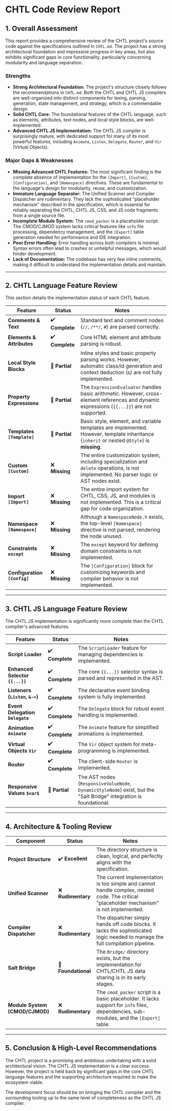 # CHTL Code Review Report

## 1. Overall Assessment

This report provides a comprehensive review of the CHTL project's source code against the specifications outlined in `CHTL.md`. The project has a strong architectural foundation and impressive progress in key areas, but also exhibits significant gaps in core functionality, particularly concerning modularity and language separation.

### Strengths

*   **Strong Architectural Foundation:** The project's structure closely follows the recommendations in `CHTL.md`. Both the CHTL and CHTL JS compilers are well-organized into distinct components for lexing, parsing, generation, state management, and strategy, which is a commendable design.
*   **Solid CHTL Core:** The foundational features of the CHTL language, such as elements, attributes, text nodes, and local style blocks, are well-implemented.
*   **Advanced CHTL JS Implementation:** The CHTL JS compiler is surprisingly mature, with dedicated support for many of its most powerful features, including `Animate`, `Listen`, `Delegate`, `Router`, and `Vir` (Virtual Objects).

### Major Gaps & Weaknesses

*   **Missing Advanced CHTL Features:** The most significant finding is the complete absence of implementation for the `[Import]`, `[Custom]`, `[Configuration]`, and `[Namespace]` directives. These are fundamental to the language's design for modularity, reuse, and customization.
*   **Immature Language Separator:** The Unified Scanner and Compiler Dispatcher are rudimentary. They lack the sophisticated "placeholder mechanism" described in the specification, which is essential for reliably separating the CHTL, CHTL JS, CSS, and JS code fragments from a single source file.
*   **Incomplete Module System:** The `cmod_packer` is a placeholder script. The CMOD/CJMOD system lacks critical features like `info` file processing, dependency management, and the `[Export]` table generation needed for performance and IDE integration.
*   **Poor Error Handling:** Error handling across both compilers is minimal. Syntax errors often lead to crashes or unhelpful messages, which would hinder development.
*   **Lack of Documentation:** The codebase has very few inline comments, making it difficult to understand the implementation details and maintain.

---

## 2. CHTL Language Feature Review

This section details the implementation status of each CHTL feature.

| Feature                  | Status               | Notes                                                                                                                                                             |
| ------------------------ | -------------------- | ----------------------------------------------------------------------------------------------------------------------------------------------------------------- |
| **Comments & Text**      | :heavy_check_mark: **Complete**        | Standard text and comment nodes (`//`, `/**/`, `#`) are parsed correctly.                                                                         |
| **Elements & Attributes**  | :heavy_check_mark: **Complete**        | Core HTML element and attribute parsing is robust.                                                                                                |
| **Local Style Blocks**   | :large_orange_diamond: **Partial**         | Inline styles and basic property parsing works. However, automatic class/id generation and context deduction (`&`) are not fully implemented.   |
| **Property Expressions**   | :large_orange_diamond: **Partial**         | The `ExpressionEvaluator` handles basic arithmetic. However, cross-element references and dynamic expressions (`{{...}}`) are not supported. |
| **Templates `[Template]`** | :large_orange_diamond: **Partial**         | Basic style, element, and variable templates are implemented. However, template inheritance (`inherit` or nested `@Style`) is **missing**.      |
| **Custom `[Custom]`**      | :x: **Missing**          | The entire customization system, including specialization and `delete` operations, is not implemented. No parser logic or AST nodes exist.                |
| **Import `[Import]`**      | :x: **Missing**          | The entire import system for CHTL, CSS, JS, and modules is not implemented. This is a critical gap for code organization.                                 |
| **Namespace `[Namespace]`**| :x: **Missing**          | Although a `NamespaceNode.h` exists, the top-level `[Namespace]` directive is not parsed, rendering the node unused.                                    |
| **Constraints `except`**   | :x: **Missing**          | The `except` keyword for defining domain constraints is not implemented.                                                                                  |
| **Configuration `[Config]`**| :x: **Missing**          | The `[Configuration]` block for customizing keywords and compiler behavior is not implemented.                                                          |

---

## 3. CHTL JS Language Feature Review

The CHTL JS implementation is significantly more complete than the CHTL compiler's advanced features.

| Feature                      | Status               | Notes                                                                                                                                    |
| ---------------------------- | -------------------- | ---------------------------------------------------------------------------------------------------------------------------------------- |
| **Script Loader**            | :heavy_check_mark: **Complete**        | The `ScriptLoader` feature for managing dependencies is implemented.                                                     |
| **Enhanced Selector `{{...}}`** | :heavy_check_mark: **Complete**        | The core `{{...}}` selector syntax is parsed and represented in the AST.                                                 |
| **Listeners (`Listen`, `&->`)**| :heavy_check_mark: **Complete**        | The declarative event binding system is fully implemented.                                                               |
| **Event Delegation `Delegate`**| :heavy_check_mark: **Complete**        | The `Delegate` block for robust event handling is implemented.                                                           |
| **Animation `Animate`**      | :heavy_check_mark: **Complete**        | The `Animate` feature for simplified animations is implemented.                                                            |
| **Virtual Objects `Vir`**    | :heavy_check_mark: **Complete**        | The `Vir` object system for meta-programming is implemented.                                                             |
| **Router**                   | :heavy_check_mark: **Complete**        | The client-side `Router` is implemented.                                                                                 |
| **Responsive Values `$var$`**  | :large_orange_diamond: **Partial**         | The AST nodes (`ResponsiveValueNode`, `DynamicStyleNode`) exist, but the "Salt Bridge" integration is foundational. |

---

## 4. Architecture & Tooling Review

| Component                | Status               | Notes                                                                                                                                                                     |
| ------------------------ | -------------------- | ------------------------------------------------------------------------------------------------------------------------------------------------------------------------- |
| **Project Structure**      | :heavy_check_mark: **Excellent**       | The directory structure is clean, logical, and perfectly aligns with the specification.                                                                   |
| **Unified Scanner**        | :x: **Rudimentary**      | The current implementation is too simple and cannot handle complex, nested code. The critical "placeholder mechanism" is not implemented.                               |
| **Compiler Dispatcher**    | :x: **Rudimentary**      | The dispatcher simply hands off code blocks. It lacks the sophisticated logic needed to manage the full compilation pipeline.                                           |
| **Salt Bridge**            | :large_orange_diamond: **Foundational**    | The `Bridge/` directory exists, but the implementation for CHTL/CHTL JS data sharing is in its early stages.                                             |
| **Module System (CMOD/CJMOD)** | :x: **Rudimentary**      | The `cmod_packer` script is a basic placeholder. It lacks support for `info` files, dependencies, sub-modules, and the `[Export]` table. |

---

## 5. Conclusion & High-Level Recommendations

The CHTL project is a promising and ambitious undertaking with a solid architectural vision. The CHTL JS implementation is a clear success. However, the project is held back by significant gaps in the core CHTL language features and the supporting architecture required to make the ecosystem viable.

The development focus should be on bringing the CHTL compiler and the surrounding tooling up to the same level of completeness as the CHTL JS compiler.